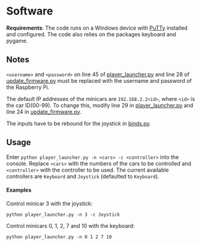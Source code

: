 # Software

**Requirements**: The code runs on a Windows device with [PuTTy](https://www.putty.org/) installed and configured. 
The code also relies on the packages keyboard and pygame.

## Notes
`<username>` and `<password>` on line 45 of [player_launcher.py](player_launcher.py) and line 28 of
[update_firmware.py](update_firmware.py) must be replaced with the username and password of the Raspberry Pi.

The default IP addresses of the minicars are `192.168.2.2<id>`, where `<id>` is the car ID(00-99). To change this, 
modify line 29 in [player_launcher.py](player_launcher.py) and line 24 in [update_firmware.py](update_firmware.py).

The inputs have to be rebound for the joystick in [binds.py](player/binds.py).

## Usage
Enter `python player_launcher.py -n <cars> -c <controller>` into the console. Replace `<cars>` with the numbers of 
the cars to be controlled and `<controller>` with the controller to be used. The current available controllers are 
`Keyboard` and `Joystick` (defaulted to `Keyboard`).

#### Examples

Control minicar 3 with the joystick:

`python player_launcher.py -n 3 -c Joystick`

Control minicars 0, 1, 2, 7 and 10 with the keyboard:

`python player_launcher.py -n 0 1 2 7 10`